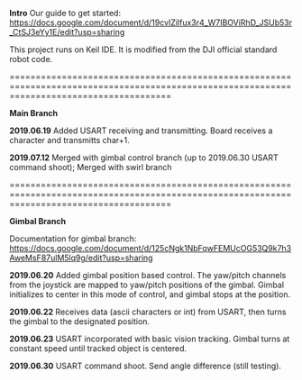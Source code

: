 __Intro__
Our guide to get started: https://docs.google.com/document/d/19cvIZilfux3r4_W7IBOViRhD_JSUb53r_CtSJ3eYy1E/edit?usp=sharing

This project runs on Keil IDE. It is modified from the DJI official standard robot code.



===========================================================================================================================================

__Main Branch__

__2019.06.19__ Added USART receiving and transmitting. Board receives a character and transmitts char+1.

__2019.07.12__ Merged with gimbal control branch (up to 2019.06.30 USART command shoot);
               Merged with swirl branch



===========================================================================================================================================

__Gimbal Branch__

Documentation for gimbal branch: https://docs.google.com/document/d/125cNgk1NbFqwFEMUcOG53Q9k7h3AweMsF87ulM5lq9g/edit?usp=sharing

__2019.06.20__ Added gimbal position based control. The yaw/pitch channels from the joystick are mapped to yaw/pitch positions of the gimbal. Gimbal initializes to center in this mode of control, and gimbal stops at the position.

__2019.06.22__ Receives data (ascii characters or int) from USART, then turns the gimbal to the designated position.

__2019.06.23__ USART incorporated with basic vision tracking. Gimbal turns at constant speed until tracked object is centered.

__2019.06.30__ USART command shoot. Send angle difference (still testing).







